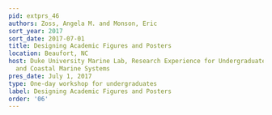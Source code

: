 ```yaml
---
pid: extprs_46
authors: Zoss, Angela M. and Monson, Eric
sort_year: 2017
sort_date: 2017-07-01
title: Designing Academic Figures and Posters
location: Beaufort, NC
host: Duke University Marine Lab, Research Experience for Undergraduates in Estuarine
  and Coastal Marine Systems
pres_date: July 1, 2017
type: One-day workshop for undergraduates
label: Designing Academic Figures and Posters
order: '06'
---
```

